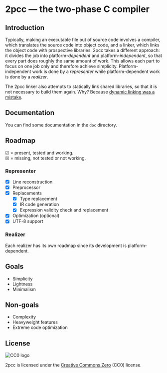 # 2pcc — the two-phase C compiler

## Introduction

Typically, making an executable file out of source code involves a compiler, which translates the source code into object code, and a linker, which links the object code with prospective libraries. 2pcc takes a different approach: it divides the job into platform-*dependent* and platform-*independent*, so that every part does roughly the same amount of work. This allows each part to focus on one job only and therefore achieve simplicity. Platform-independent work is done by a *representer* while platform-dependent work is done by a *realizer*.

The 2pcc linker also attempts to statically link shared libraries, so that it is not necessary to build them again. Why? Because [dynamic linking was a mistake](http://harmful.cat-v.org/software/dynamic-linking/).

## Documentation

You can find some documentation in the `doc` directory.

## Roadmap

☑ = present, tested and working.  
☒ = missing, not tested or not working.

### Representer

 - ☒ Line reconstruction
 - ☒ Preprocessor
 - ☒ Replacements
   + ☒ Type replacement
   + ☒ IR code generation
   + ☒ Expression validity check and replacement
 - ☒ Optimization (optional)
 - ☒ UTF-8 support

### Realizer

Each realizer has its own roadmap since its development is platform-dependent.

## Goals

 - Simplicity
 - Lightness
 - Minimalism

## Non-goals

 - Complexity
 - Heavyweight features
 - Extreme code optimization

## License

![CC0 logo](https://mirrors.creativecommons.org/presskit/buttons/88x31/svg/cc-zero.svg)

2pcc is licensed under the [Creative Commons Zero](https://en.wikipedia.org/wiki/Creative_Commons_license#Zero_/_public_domain) (CC0) license.
